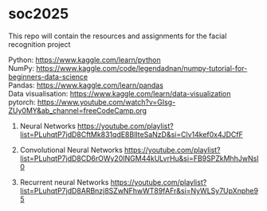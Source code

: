 # soc2025
This repo will contain the resources and assignments for the facial recognition project 

Python: https://www.kaggle.com/learn/python  
NumPy: https://www.kaggle.com/code/legendadnan/numpy-tutorial-for-beginners-data-science    
Pandas: https://www.kaggle.com/learn/pandas  
Data visualisation: https://www.kaggle.com/learn/data-visualization  
pytorch: https://www.youtube.com/watch?v=GIsg-ZUy0MY&ab_channel=freeCodeCamp.org  
1. Neural Networks 
https://youtube.com/playlist?list=PLuhqtP7jdD8CftMk831qdE8BlIteSaNzD&si=Clv14kef0x4JDCfF


2. Convolutional Neural Networks 
https://youtube.com/playlist?list=PLuhqtP7jdD8CD6rOWy20INGM44kULvrHu&si=FB9SPZkMhhJwNsl0



3. Recurrent neural Networks 
https://youtube.com/playlist?list=PLuhqtP7jdD8ARBnzj8SZwNFhwWT89fAFr&si=NyWLSy7UpXnphe95



